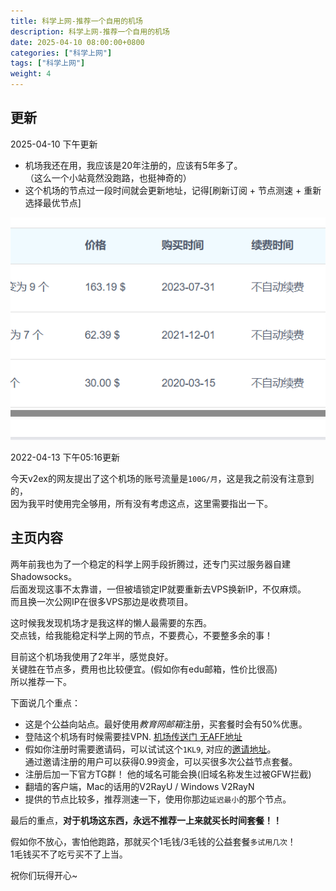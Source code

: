 ```yaml
---
title: 科学上网-推荐一个自用的机场
description: 科学上网-推荐一个自用的机场
date: 2025-04-10 08:00:00+0800
categories: ["科学上网"]
tags: ["科学上网"]
weight: 4
---
```


## 更新

2025-04-10 下午更新  

- 机场我还在用，我应该是20年注册的，应该有5年多了。  
（这么一个小站竟然没跑路，也挺神奇的）
- 这个机场的节点过一段时间就会更新地址，记得[刷新订阅 + 节点测速 + 重新选择最优节点]

![我的购买记录](image-1.png)

2022-04-13 下午05:16更新  

今天v2ex的网友提出了这个机场的账号流量是`100G/月`，这是我之前没有注意到的，  
因为我平时使用完全够用，所有没有考虑这点，这里需要指出一下。

## 主页内容

两年前我也为了一个稳定的科学上网手段折腾过，还专门买过服务器自建Shadowsocks。  
后面发现这事不太靠谱，一但被墙锁定IP就要重新去VPS换新IP，不仅麻烦。  
而且换一次公网IP在很多VPS那边是收费项目。

这时候我发现机场才是我这样的懒人最需要的东西。  
交点钱，给我能稳定科学上网的节点，不要费心，不要整多余的事！  

目前这个机场我使用了2年半，感觉良好。  
关键胜在节点多，费用也比较便宜。(假如你有edu邮箱，性价比很高)  
所以推荐一下。


下面说几个重点：

- 这是个公益向站点。最好使用*教育网邮箱*注册，买套餐时会有50%优惠。
- 登陆这个机场有时候需要挂VPN.  [机场传送门 无AFF地址](https://okti.xyz/auth/register)
- 假如你注册时需要邀请码，可以试试这个`1KL9`, 对应的[邀请地址](https://okti.xyz/auth/register?code=1KL9)。  
通过邀请注册的用户可以获得0.99资金，可以买很多次公益节点套餐。
- 注册后加一下官方TG群！ 他的域名可能会换(旧域名称发生过被GFW拦截)
- 翻墙的客户端，Mac的话用的V2RayU / Windows V2RayN
- 提供的节点比较多，推荐测速一下，使用你那边`延迟最小`的那个节点。


最后的重点，**对于机场这东西，永远不推荐一上来就买长时间套餐！！**

假如你不放心，害怕他跑路，那就买个1毛钱/3毛钱的公益套餐`多试用几次`！  
1毛钱买不了吃亏买不了上当。

祝你们玩得开心~
